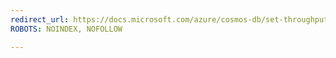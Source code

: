 ```yaml
---
redirect_url: https://docs.microsoft.com/azure/cosmos-db/set-throughput
ROBOTS: NOINDEX, NOFOLLOW

---
```

